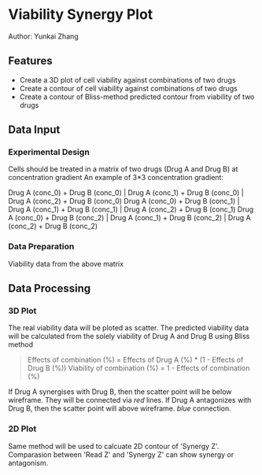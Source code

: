 # Viability Synergy Plot
 Author: Yunkai Zhang

## Features
* Create a 3D plot of cell viability against combinations of two drugs
* Create a contour of cell viability against combinations of two drugs
* Create a contour of Bliss-method predicted contour from viability of two drugs

## Data Input
### Experimental Design
Cells should be treated in a matrix of two drugs (Drug A and Drug B) at concentration gradient
An example of 3\*3 concentration gradient:

Drug A (conc_0) + Drug B (conc_0) | Drug A (conc_1) + Drug B (conc_0) | Drug A (conc_2) + Drug B (conc_0)
Drug A (conc_0) + Drug B (conc_1) | Drug A (conc_1) + Drug B (conc_1) | Drug A (conc_2) + Drug B (conc_1)
Drug A (conc_0) + Drug B (conc_2) | Drug A (conc_1) + Drug B (conc_2) | Drug A (conc_2) + Drug B (conc_2)
### Data Preparation
Viability data from the above matrix

## Data Processing
### 3D Plot
The real viability data will be ploted as scatter.
The predicted viability data will be calculated from the solely viability of Drug A and Drug B using Bliss method
> Effects of combination (%) = Effects of Drug A (%) * (1 - Effects of Drug B (%))
> Viability of combination (%) = 1 - Effects of combination (%)

If Drug A synergises with Drug B, then the scatter point will be below wireframe. They will be connected via *red* lines.
If Drug A antagonizes with Drug B, then the scatter point will above wireframe. *blue* connection.

### 2D Plot
Same method will be used to calcuate 2D contour of 'Synergy Z'.
Comparasion between 'Read Z' and 'Synergy Z' can show synergy or antagonism. 
